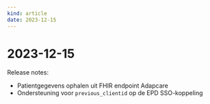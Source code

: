 ```yaml
---
kind: article
date: 2023-12-15
---
```


# 2023-12-15

Release notes:

* Patientgegevens ophalen uit FHIR endpoint Adapcare
* Ondersteuning voor `previous_clientid` op de EPD SSO-koppeling
